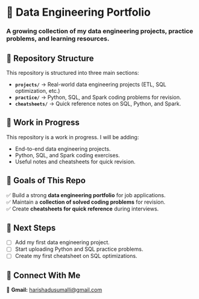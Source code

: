 # 🚀 Data Engineering Portfolio
### A growing collection of my data engineering projects, practice problems, and learning resources.

## 📂 Repository Structure
This repository is structured into three main sections:

- **`projects/`** → Real-world data engineering projects (ETL, SQL optimization, etc.)
- **`practice/`** → Python, SQL, and Spark coding problems for revision.
- **`cheatsheets/`** → Quick reference notes on SQL, Python, and Spark.

## 🔨 Work in Progress
This repository is a work in progress. I will be adding:
- End-to-end data engineering projects.
- Python, SQL, and Spark coding exercises.
- Useful notes and cheatsheets for quick revision.

## 🚀 Goals of This Repo
✅ Build a strong **data engineering portfolio** for job applications.  
✅ Maintain a **collection of solved coding problems** for revision.  
✅ Create **cheatsheets for quick reference** during interviews.

## 📌 Next Steps
- [ ] Add my first data engineering project.
- [ ] Start uploading Python and SQL practice problems.
- [ ] Create my first cheatsheet on SQL optimizations.

## 🔗 Connect With Me
📌 **Gmail:** harishadusumalli@gmail.com 

